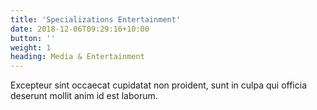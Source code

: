 ```yaml
---
title: 'Specializations Entertainment'
date: 2018-12-06T09:29:16+10:00
button: ''
weight: 1
heading: Media & Entertainment
---
```


Excepteur sint occaecat cupidatat non proident, sunt in culpa qui officia deserunt mollit anim id est laborum.